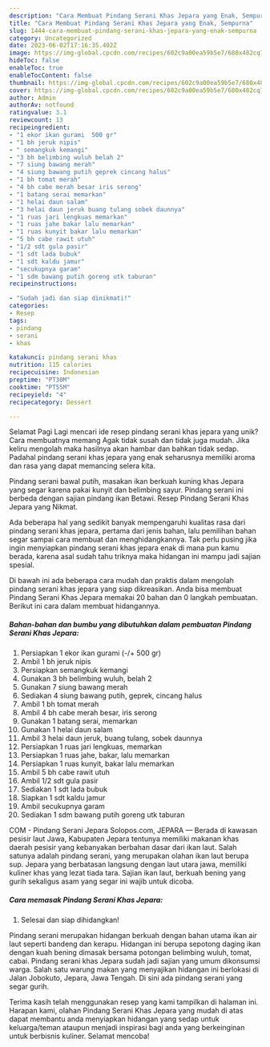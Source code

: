 ```yaml
---
description: "Cara Membuat Pindang Serani Khas Jepara yang Enak, Sempurna"
title: "Cara Membuat Pindang Serani Khas Jepara yang Enak, Sempurna"
slug: 1444-cara-membuat-pindang-serani-khas-jepara-yang-enak-sempurna
category: Uncategorized
date: 2023-06-02T17:16:35.402Z
image: https://img-global.cpcdn.com/recipes/602c9a00ea59b5e7/680x482cq70/pindang-serani-khas-jepara-foto-resep-utama.jpg
hideToc: false
enableToc: true
enableTocContent: false
thumbnail: https://img-global.cpcdn.com/recipes/602c9a00ea59b5e7/680x482cq70/pindang-serani-khas-jepara-foto-resep-utama.jpg
cover: https://img-global.cpcdn.com/recipes/602c9a00ea59b5e7/680x482cq70/pindang-serani-khas-jepara-foto-resep-utama.jpg
author: Admin
authorAv: notfound
ratingvalue: 3.1
reviewcount: 13
recipeingredient:
- "1 ekor ikan gurami  500 gr"
- "1 bh jeruk nipis"
- " semangkuk kemangi"
- "3 bh belimbing wuluh belah 2"
- "7 siung bawang merah"
- "4 siung bawang putih geprek cincang halus"
- "1 bh tomat merah"
- "4 bh cabe merah besar iris serong"
- "1 batang serai memarkan"
- "1 helai daun salam"
- "3 helai daun jeruk buang tulang sobek daunnya"
- "1 ruas jari lengkuas memarkan"
- "1 ruas jahe bakar lalu memarkan"
- "1 ruas kunyit bakar lalu memarkan"
- "5 bh cabe rawit utuh"
- "1/2 sdt gula pasir"
- "1 sdt lada bubuk"
- "1 sdt kaldu jamur"
- "secukupnya garam"
- "1 sdm bawang putih goreng utk taburan"
recipeinstructions:

- "Sudah jadi dan siap dinikmati!"
categories:
- Resep
tags:
- pindang
- serani
- khas

katakunci: pindang serani khas 
nutrition: 115 calories
recipecuisine: Indonesian
preptime: "PT30M"
cooktime: "PT55M"
recipeyield: "4"
recipecategory: Dessert

---
```



Selamat Pagi Lagi mencari ide resep pindang serani khas jepara yang unik? Cara membuatnya memang Agak tidak susah dan tidak juga mudah. Jika keliru mengolah maka hasilnya akan hambar dan bahkan tidak sedap. Padahal pindang serani khas jepara yang enak seharusnya memiliki aroma dan rasa yang dapat memancing selera kita.


Pindang serani bawal putih, masakan ikan berkuah kuning khas Jepara yang segar karena pakai kunyit dan belimbing sayur. Pindang serani ini berbeda dengan sajian pindang ikan Betawi. Resep Pindang Serani Khas Jepara yang Nikmat.

Ada beberapa hal yang sedikit banyak mempengaruhi kualitas rasa dari pindang serani khas jepara, pertama dari jenis bahan, lalu pemilihan bahan segar sampai cara membuat dan menghidangkannya. Tak perlu pusing jika ingin menyiapkan pindang serani khas jepara enak di mana pun kamu berada, karena asal sudah tahu triknya maka hidangan ini mampu jadi sajian spesial.


Di bawah ini ada beberapa cara mudah dan praktis dalam mengolah pindang serani khas jepara yang siap dikreasikan. Anda bisa membuat Pindang Serani Khas Jepara memakai 20 bahan dan 0 langkah pembuatan. Berikut ini cara dalam membuat hidangannya.

<!--inarticleads1-->

##### Bahan-bahan dan bumbu yang dibutuhkan dalam pembuatan Pindang Serani Khas Jepara:

1. Persiapkan 1 ekor ikan gurami (-/+ 500 gr)
1. Ambil 1 bh jeruk nipis
1. Persiapkan  semangkuk kemangi
1. Gunakan 3 bh belimbing wuluh, belah 2
1. Gunakan 7 siung bawang merah
1. Sediakan 4 siung bawang putih, geprek, cincang halus
1. Ambil 1 bh tomat merah
1. Ambil 4 bh cabe merah besar, iris serong
1. Gunakan 1 batang serai, memarkan
1. Gunakan 1 helai daun salam
1. Ambil 3 helai daun jeruk, buang tulang, sobek daunnya
1. Persiapkan 1 ruas jari lengkuas, memarkan
1. Persiapkan 1 ruas jahe, bakar, lalu memarkan
1. Persiapkan 1 ruas kunyit, bakar lalu memarkan
1. Ambil 5 bh cabe rawit utuh
1. Ambil 1/2 sdt gula pasir
1. Sediakan 1 sdt lada bubuk
1. Siapkan 1 sdt kaldu jamur
1. Ambil secukupnya garam
1. Sediakan 1 sdm bawang putih goreng utk taburan


COM - Pindang Serani Jepara Solopos.com, JEPARA — Berada di kawasan pesisir laut Jawa, Kabupaten Jepara tentunya memiliki makanan khas daerah pesisir yang kebanyakan berbahan dasar dari ikan laut. Salah satunya adalah pindang serani, yang merupakan olahan ikan laut berupa sup. Jepara yang berbatasan langsung dengan laut utara jawa, memiliki kuliner khas yang lezat tiada tara. Sajian ikan laut, berkuah bening yang gurih sekaligus asam yang segar ini wajib untuk dicoba. 

<!--inarticleads2-->

##### Cara memasak Pindang Serani Khas Jepara:


1. Selesai dan siap dihidangkan!

Pindang serani merupakan hidangan berkuah dengan bahan utama ikan air laut seperti bandeng dan kerapu. Hidangan ini berupa sepotong daging ikan dengan kuah bening dimasak bersama potongan belimbing wuluh, tomat, cabai. Pindang serani khas Jepara sudah jadi sajian yang umum dikonsumsi warga. Salah satu warung makan yang menyajikan hidangan ini berlokasi di Jalan Jobokuto, Jepara, Jawa Tengah. Di sini ada pindang serani yang segar gurih. 

Terima kasih telah menggunakan resep yang kami tampilkan di halaman ini. Harapan kami, olahan Pindang Serani Khas Jepara yang mudah di atas dapat membantu anda menyiapkan hidangan yang sedap untuk keluarga/teman ataupun menjadi inspirasi bagi anda yang berkeinginan untuk berbisnis kuliner. Selamat mencoba!
